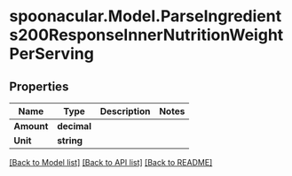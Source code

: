 # spoonacular.Model.ParseIngredients200ResponseInnerNutritionWeightPerServing

## Properties

Name | Type | Description | Notes
------------ | ------------- | ------------- | -------------
**Amount** | **decimal** |  | 
**Unit** | **string** |  | 

[[Back to Model list]](../README.md#documentation-for-models) [[Back to API list]](../README.md#documentation-for-api-endpoints) [[Back to README]](../README.md)

